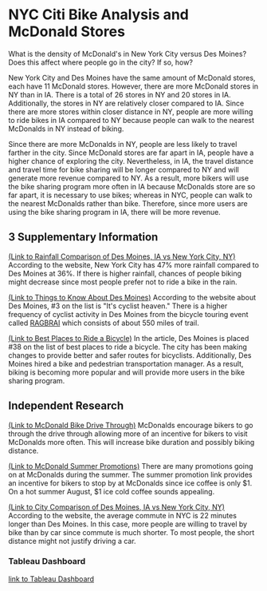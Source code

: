 # NYC Citi Bike Analysis and McDonald Stores
What is the density of McDonald's in New York City versus Des Moines? 
Does this affect where people go in the city? 
If so, how?

New York City and Des Moines have the same amount of McDonald stores, each have 11 McDonald stores. However, there are more McDonald stores in NY than in IA. There is a total of 26 stores in NY and 20 stores in IA. Additionally, the stores in NY are relatively closer compared to IA. Since there are more stores within closer distance in NY, people are more willing to ride bikes in IA compared to NY because people can walk to the nearest McDonalds in NY instead of biking. 

Since there are more McDonalds in NY, people are less likely to travel farther in the city. Since McDonald stores are far apart in IA, people have a higher chance of exploring the city. Nevertheless, in IA, the travel distance and travel time for bike sharing will be longer compared to NY and will generate more revenue compared to NY. As a result, more bikers will use the bike sharing program more often in IA because McDonalds store are so far apart, it is necessary to use bikes; whereas in NYC, people can walk to the nearest McDonalds rather than bike. Therefore, since more users are using the bike sharing program in IA, there will be more revenue.

## 3 Supplementary Information
[(Link to Rainfall Comparison of Des Moines, IA vs New York City, NY)](https://www.bestplaces.net/compare-cities/des_moines_ia/new_york_ny/climate)
According to the website, New York City has 47% more rainfall compared to Des Moines at 36%. If there is higher rainfall, chances of people biking might decrease since most people prefer not to ride a bike in the rain.

[(Link to Things to Know About Des Moines)](https://www.sparefoot.com/moving/moving-to-des-moines-ia/20-things-you-need-to-know-before-moving-to-des-moines/)
According to the website about Des Moines, #3 on the list is "It's cyclist heaven." There is a higher frequency of cyclist activity in Des Moines from the bicycle touring event called [RAGBRAI](https://ragbrai.com/) which consists of about 550 miles of trail.

[(Link to Best Places to Ride a Bicycle)](https://www.bicycling.com/culture/a23676188/best-bike-cities-2018/)
In the article, Des Moines is placed #38 on the list of best places to ride a bicycle. The city has been making changes to provide better and safer routes for bicyclists. Additionally, Des Moines hired a bike and pedestrian transportation manager. As a result, biking is becoming more popular and will provide more users in the bike sharing program.


## Independent Research
[(Link to McDonald Bike Drive Through)](https://www.foodandwine.com/news/mcdonald-s-wants-you-bike-through-drive-thru)
McDonalds encourage bikers to go through the drive through allowing more of an incentive for bikers to visit McDonalds more often. This will increase bike duration and possibly biking distance.

[(Link to McDonald Summer Promotions)](https://www.narcity.com/eat-drink/ca/mcdonalds-canada-summer-drink-days-2020-starts-on-june-29-and-iced-coffee-is-only-dollar1)
There are many promotions going on at McDonalds during the summer. The summer promotion link provides an incentive for bikers to stop by at McDonalds since ice coffee is only $1. On a hot summer August, $1 ice cold coffee sounds appealing.

[(Link to City Comparison of Des Moines, IA vs New York City, NY)](https://www.bestplaces.net/compare-cities/des_moines_ia/new_york_ny/overview)
According to the website, the average commute in NYC is 22 minutes longer than Des Moines. In this case, more people are willing to travel by bike than by car since commute is much shorter. To most people, the short distance might not justify driving a car.


### Tableau Dashboard
[link to Tableau Dashboard](https://public.tableau.com/profile/robert.lau6163#!/vizhome/Bike_Sharing_Challenge/ChallengeBikeSharingandMcDonalds?publish=yes)
